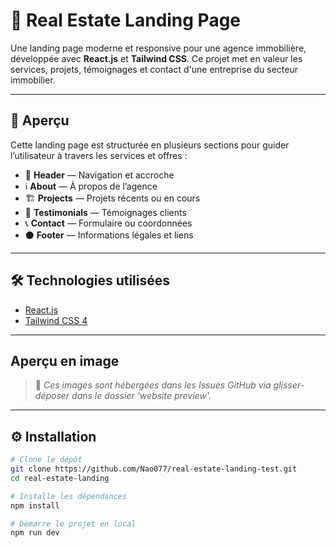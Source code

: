 # 🏡 Real Estate Landing Page

Une landing page moderne et responsive pour une agence immobilière, développée avec **React.js** et **Tailwind CSS**. Ce projet met en valeur les services, projets, témoignages et contact d'une entreprise du secteur immobilier.

---

## 🚀 Aperçu

Cette landing page est structurée en plusieurs sections pour guider l’utilisateur à travers les services et offres :

- 🧭 **Header** — Navigation et accroche
- ℹ️ **About** — À propos de l’agence
- 🏗️ **Projects** — Projets récents ou en cours
- 💬 **Testimonials** — Témoignages clients
- 📞 **Contact** — Formulaire ou coordonnées
- ⚫ **Footer** — Informations légales et liens

---

## 🛠️ Technologies utilisées

- [React.js](https://reactjs.org/)
- [Tailwind CSS 4](https://tailwindcss.com/)

---

## Aperçu en image
> 🔁 *Ces images sont hébergées dans les Issues GitHub via glisser-déposer dans le dossier 'website preview'.*

---

## ⚙️ Installation

```bash
# Clone le dépôt
git clone https://github.com/Nao077/real-estate-landing-test.git
cd real-estate-landing

# Installe les dépendances
npm install

# Démarre le projet en local
npm run dev

